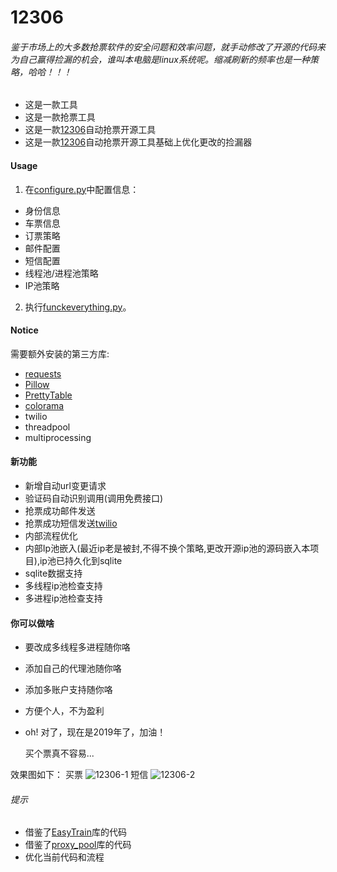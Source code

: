 12306
=======
###### 鉴于市场上的大多数抢票软件的安全问题和效率问题，就手动修改了开源的代码来为自己赢得捡漏的机会，谁叫本电脑是linux系统呢。缩减刷新的频率也是一种策略，哈哈！！！  
* 这是一款工具
* 这是一款抢票工具
* 这是一款[12306](http://www.12306.cn/)自动抢票开源工具
* 这是一款[12306](http://www.12306.cn/)自动抢票开源工具基础上优化更改的捡漏器

#### Usage
1. 在[configure.py](https://github.com/V-I-C-T-O-R/12306/blob/master/configure.py)中配置信息：  
 * 身份信息
 * 车票信息
 * 订票策略
 * 邮件配置
 * 短信配置
 * 线程池/进程池策略
 * IP池策略

2. 执行[funckeverything.py](https://github.com/V-I-C-T-O-R/12306/blob/master/fuckeverything.py)。

#### Notice
需要额外安装的第三方库:
* [requests](https://github.com/requests/requests)
* [Pillow](https://github.com/python-pillow/Pillow)
* [PrettyTable](https://github.com/lmaurits/prettytable)
* [colorama](https://github.com/tartley/colorama)
* twilio
* threadpool
* multiprocessing

#### 新功能
* 新增自动url变更请求
* 验证码自动识别调用(调用免费接口)
* 抢票成功邮件发送
* 抢票成功短信发送[twilio](https://cuiqingcai.com)
* 内部流程优化
* 内部Ip池嵌入(最近ip老是被封,不得不换个策略,更改开源ip池的源码嵌入本项目),ip池已持久化到sqlite
* sqlite数据支持
* 多线程ip池检查支持
* 多进程ip池检查支持

#### 你可以做啥
* 要改成多线程多进程随你咯
* 添加自己的代理池随你咯
* 添加多账户支持随你咯
* 方便个人，不为盈利
* oh! 对了，现在是2019年了，加油！

    买个票真不容易...

效果图如下：
买票
![12306-1](https://github.com/V-I-C-T-O-R/12306/blob/master/1.png)
短信
![12306-2](https://github.com/V-I-C-T-O-R/12306/blob/master/3.png)

###### 提示
* 借鉴了[EasyTrain](https://github.com/Why8n/EasyTrain "EasyTrain")库的代码
* 借鉴了[proxy_pool](https://github.com/jhao104/proxy_pool "proxy_pool")库的代码
* 优化当前代码和流程
